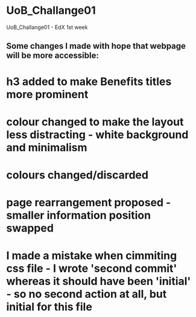 # UoB_Challange01
UoB_Challange01 - EdX 1st week


## Some changes I made with hope that webpage will be more accessible:

# h3 added to make Benefits titles more prominent

# colour changed to make the layout less distracting - white background and minimalism

# colours changed/discarded

# page rearrangement proposed - smaller information position swapped

# I made a mistake when cimmiting css file - I wrote 'second commit' whereas it should have been 'initial' - so no second action at all, but initial for this file

